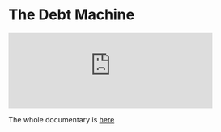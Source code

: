 # The Debt Machine

<iframe frameborder="0" width="80%"
  src="https://drive.google.com/file/d/1za1tiemoQuRsonCMgurDxXCGoUWfHyzt/preview">
</iframe>

The whole documentary is [here](https://www.aljazeera.com/program/featured-documentaries/2017/6/1/debt-machine)
